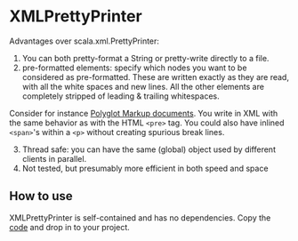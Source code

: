 # XMLPrettyPrinter

Advantages over scala.xml.PrettyPrinter:

1. You can both pretty-format a String or pretty-write directly to a file.
2. pre-formatted elements: specify which nodes you want to be considered as pre-formatted.
   These are written exactly as they are read, with all the white spaces and new lines.
   All the other elements are completely stripped of leading & trailing whitespaces.

Consider for instance [Polyglot Markup documents](http://dev.w3.org/html5/html-polyglot/html-polyglot.html).
You write in XML with the same behavior as with the HTML `<pre>` tag.
You could also have inlined `<span>`'s within a `<p>` without creating spurious break lines.

3. Thread safe: you can have the same (global) object used by different clients in parallel.
4. Not tested, but presumably more efficient in both speed and space


## How to use

XMLPrettyPrinter is self-contained and has no dependencies.
Copy the [code](https://github.com/jmcejuela/Scala-XML-Pretty-Printer/blob/master/src/main/scala/com/jmcejuela/scala/xml/XMLPrettyPrinter.scala) and drop in to your project.
